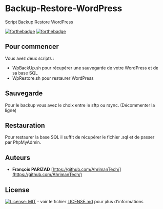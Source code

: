 # Backup-Restore-WordPress
Script Backup Restore WordPress

[![forthebadge](https://forthebadge.com/images/badges/open-source.svg)](https://forthebadge.com) [![forthebadge](https://forthebadge.com/images/badges/made-with-typescript.svg)](https://forthebadge.com)

## Pour commencer
Vous avez deux scripts : 
- WpBackUp.sh pour récupérer une sauvegarde de votre WordPress et de sa base SQL
- WpRestore.sh pour restaurer WordPress

## Sauvegarde
Pour le backup vous avez le choix entre le sftp ou rsync. (Décommenter la ligne) 

## Restauration
Pour restaurer la base SQL il suffit de récupérer le fichier .sql et de passer par PhpMyAdmin. 

## Auteurs

* **François PARIZAD** [https://github.com/AhrimanTech/](https://github.com/AhrimanTech/)

## License

[![License: MIT](https://img.shields.io/badge/License-MIT-yellow.svg)](https://opensource.org/licenses/MIT) - voir le fichier [LICENSE.md](https://github.com/AhrimanTech/OpenClassroomProjet6/blob/main/LICENSE) pour plus d'informations
